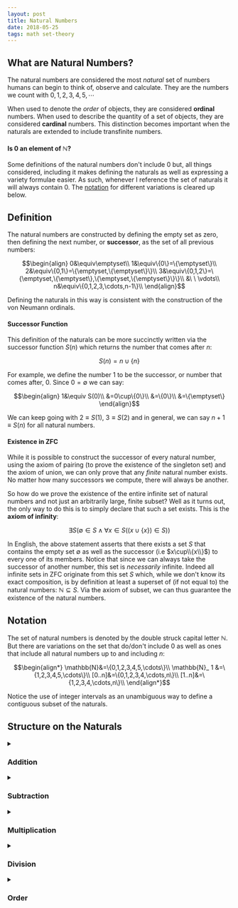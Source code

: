 ```yaml
---
layout: post
title: Natural Numbers
date: 2018-05-25
tags: math set-theory
---
```

## What are Natural Numbers?
The natural numbers are considered the most *natural* set of numbers humans can begin to think of, observe and calculate. They are the numbers we count with $0,1,2,3,4,5,\cdots$

When used to denote the *order* of objects, they are considered **ordinal** numbers. When used to describe the quantity of a set of objects, they are considered **cardinal** numbers. This distinction becomes important when the naturals are extended to include transfinite numbers.

#### Is $0$ an element of $\mathbb{N}$?
Some definitions of the natural numbers don't include $0$ but, all things considered, including it makes defining the naturals as well as expressing a variety formulae easier. As such, whenever I reference the set of naturals it will always contain $0$. The [notation](#notation) for different variations is cleared up below.

<!--more-->

## Definition
The natural numbers are constructed by defining the empty set as zero, then defining the next number, or **successor**, as the set of all previous numbers:

$$\begin{align}
0&\equiv\emptyset\\
1&\equiv\{0\}=\{\emptyset\}\\
2&\equiv\{0,1\}=\{\emptyset,\{\emptyset\}\}\\
3&\equiv\{0,1,2\}=\{\emptyset,\{\emptyset\},\{\emptyset,\{\emptyset\}\}\}\\
&\ \ \vdots\\
n&\equiv\{0,1,2,3,\cdots,n-1\}\\
\end{align}$$

Defining the naturals in this way is consistent with the construction of the von Neumann ordinals.

#### Successor Function
This definition of the naturals can be more succinctly written via the successor function $S(n)$ which returns the number that comes after $n$:

$$S(n)=n\cup\{n\}$$

For example, we define the number $1$ to be the successor, or number that comes after, $0$. Since $0=\emptyset$ we can say:

$$\begin{align}
1&\equiv S(0)\\
&=0\cup\{0\}\\
&=\{0\}\\
&=\{\emptyset\}
\end{align}$$

We can keep going with $2\equiv S(1)$, $3\equiv S(2)$ and in general, we can say $n+1\equiv S(n)$ for all natural numbers.

#### Existence in ZFC
While it is possible to construct the successor of every natural number, using the axiom of pairing (to prove the existence of the singleton set) and the axiom of union, we can only prove that any *finite* natural number exists. No matter how many successors we compute, there will always be another.

So how do we prove the existence of the entire infinite set of natural numbers and not just an arbitrarily large, finite subset? Well as it turns out, the only way to do this is to simply declare that such a set exists. This is the **axiom of infinity**:

$$\exists S\left(\emptyset\in S\land\forall x\in S\left(\left(x\cup\{x\}\right)\in S\right)\right)$$

In English, the above statement asserts that there exists a set $S$ that contains the empty set $\emptyset$ as well as the successor (i.e $x\cup\\{x\\}$) to every one of its members. Notice that since we can always take the successor of another number, this set is *necessarily* infinite. Indeed all infinite sets in ZFC originate from this set $S$ which, while we don't know its exact composition, is by definition at least a superset of (if not equal to) the natural numbers: $\mathbb{N}\subseteq S$. Via the axiom of subset, we can thus guarantee the existence of the natural numbers.

## Notation
The set of natural numbers is denoted by the double struck capital letter $\mathbb{N}$. But there are variations on the set that do/don't include $0$ as well as ones that include all natural numbers up to and including $n$:

$$\begin{align*}
\mathbb{N}&=\{0,1,2,3,4,5,\cdots\}\\
\mathbb{N}_ 1 &=\{1,2,3,4,5,\cdots\}\\
[0..n]&=\{0,1,2,3,4,\cdots,n\}\\
[1..n]&=\{1,2,3,4,\cdots,n\}\\
\end{align*}$$

Notice the use of integer intervals as an unambiguous way to define a contiguous subset of the naturals.

## Structure on the Naturals
<details>
<summary><h3 class="inline">Addition</h3></summary>
Using the successor function and two rules, we can <i>inductively</i> define an operation $+$ such that it forms a commutative monoid $(\mathbb{N},+)$ with identity $0$ on the naturals:

$$a+0=0 \tag{1}$$
$$a+S(b)=S(a+b) \tag{2}$$

<details><summary><strong>Example</strong></summary>

$$\begin{align}
2+2&=2+S(1) \tag{def of $2\equiv S(1)$}\\
&=S(2+1) \tag{addition rule #2}\\
&=S(2+S(0)) \tag{def of $1\equiv S(0)$}\\
&=S(S(2+0)) \tag{addition rule #2}\\
&=S(S(2)) \tag{addition rule #1}\\
&=S(3) \tag{def of $3\equiv S(2)$}\\
&=4 \tag{def of $4\equiv S(3)$}\\
\end{align}$$
</details>
<p></p>

This monoid is also <b>cancellative</b>, meaning that an equation is still true even if we add or remove the same number on both sides:

$$a+c=b+c\implies a=b$$

It is from the addition operation $+$ (and successor function $S(n)$) that we can define all the other operations/relations on the naturals.
<p></p>
</details>

<details>
<summary><h3 class="inline">Subtraction</h3></summary>
We can define subtraction in terms of addition as so:

$$a-b=c\iff a=b+c$$

<!-- The set that represents this binary operation would be constructed like this:

$$-\equiv\{(a,b,c)\in\mathbb{N}^3\mid a=b+c\}$$ -->

But note that the difference between two natural numbers $a-b$ exists only if $a\ge b$. As such, subtraction is not defined for any two natural numbers and so is not closed. Moreover, subtraction isn't associative: $(a-b)-c\not=a-(b-c)$.

<h4>Truncated Subtraction</h4>
However, it is possible to define a meaningful notion of subtraction on the naturals. It's called <b>truncated subtraction</b>, denoted $\dot-$, and forms the magma $(\mathbb{N},\dot-)$.

Using the definition of subtraction above, we can define truncated subtraction as:

$$a\ \dot- \ b=
\begin{cases}
    0,& a<b\\
    a-b,& a\ge b
\end{cases}$$

If we want to define it purely in terms of natural arithmetic, we can <i>inductively</i> define $\dot-$ similar to how we defined $+$:

$$a\ \dot- \ 0=a \tag{1}$$
$$0\ \dot- \ a=0 \tag{2}$$
$$S(a)\ \dot- \ S(b)=a\ \dot- \ b \tag{3}$$

<details><summary><strong>Examples</strong></summary>
When $a>b$
$$\begin{align}
5\ \dot- \ 3&=S(4)\ \dot- \ S(2) \tag{def of $5$ & $3$}\\
&=4\ \dot- \ 2 \tag{subtraction rule #3}\\
&=S(3)\ \dot- \ S(1) \tag{def of $4$ & $2$}\\
&=3\ \dot- \ 1 \tag{subtraction rule #3}\\
&=S(2)\ \dot- \ S(0) \tag{def of $3$ & $1$}\\
&=2\ \dot- \ 0 \tag{subtraction rule #3}\\
&=2 \tag{subtraction rule #1}\\
\end{align}$$

When $a<b$
$$\begin{align}
3\ \dot- \ 5&=S(2)\ \dot- \ S(4) \tag{def of $3$ & $5$}\\
&=2\ \dot- \ 4 \tag{subtraction rule #3}\\
&=S(1)\ \dot- \ S(3) \tag{def of $2$ & $4$}\\
&=1\ \dot- \ 3 \tag{subtraction rule #3}\\
&=S(0)\ \dot- \ S(2) \tag{def of $1$ & $3$}\\
&=0\ \dot- \ 2 \tag{subtraction rule #3}\\
&=0 \tag{subtraction rule #2}\\
\end{align}$$
</details>
<p></p>

In conjunction with the commutative monoid on the naturals $(\mathbb{N},+)$, this operator is referred to as a <b>monus</b> and forms a CMM, commutative monoid with monus: $(\mathbb{N},+,\dot-)$.
<p></p>
</details>

<details>
<summary><h3 class="inline">Multiplication</h3></summary>
We can define the multiplication of natural numbers in terms of repeated addition such that it forms a commutative monoid $(\mathbb{N},\times)$:

$$a\times b=c\iff \underbrace{a+a+\cdots+a}_{b\text{ copies}}=c$$

<!-- The set that represents this binary operation would be constructed like this:

$$\times\equiv\{(a,b,c)\in\mathbb{N}^3\mid\underbrace{a+a+\cdots+a}_{b\text{ copies}}=c\}$$ -->

We can also <i>inductively</i> define $\times$ with 2 rules:

$$a\times 0=0 \tag{1}$$
$$a\times S(b)=(a\times b) + a \tag{2}$$

<details><summary><strong>Example</strong></summary>
$$\begin{align}
2\times 3&=2\times S(2) \tag{def of $3\equiv S(2)$}\\
&=(2\times 2)+2 \tag{multiplication rule #2}\\
&=(2\times S(1))+2 \tag{def of $2\equiv S(1)$}\\
&=((2\times 1)+2)+2 \tag{multiplication rule #2}\\
&=((2\times S(0))+2)+2 \tag{def of $1\equiv S(0)$}\\
&=(((2\times 0)+2)+2)+2 \tag{multiplication rule #2}\\
&=((0+2)+2)+2 \tag{multiplication rule #1}\\
&=(2+2)+2\\
&=4+2\\
&=6\\
\end{align}$$
</details>
<p></p>

Like with addition, this monoid is almost <i>cancellative</i>:

$$a\times c=b\times c\implies a=b$$

However it is not fully due to the fact that the above only holds true when $a,b,c\not=0$.

<h4>Commutative Semiring</h4>
Even further, if we combine the $\times$ operator with the monoid  $(\mathbb{N},+)$ and the fact that it is distributive over $+$:

$$a\times(b+c)=(a\times b)+(a\times c)$$

we obtain the commutative semiring $(\mathbb{N},+,\times)$. It is <i>semi</i> because the $+$ operator has no inverse operation, which is necessary for a full ring.
<p></p>
</details>

<details>
<summary><h3 class="inline">Division</h3></summary>
We can define the division of natural numbers in terms of multiplication:

$$a\div b=c\iff a=b\times c$$

<!-- The set that represents this binary operation would be constructed like this:

$$\div\equiv\{(a,b,c)\in\mathbb{N}^3\mid a=b\times c\}$$ -->

However, like subtraction, division isn't defined for all the naturals and so isn't closed (and certainly isn't associative).

<h4>Euclidean Division</h4>
But, like truncated subtraction, it is possible to define a meaningful division operation on the naturals in terms of $+$ and $\times$. This operation is known as <b>Euclidean division</b> (which I'll denote $\div_E$). It divides two natural numbers $a$ and $b$ and returns a <b>quotient</b> $q$ and a <b>remainder</b> $r$:

$$a\div_E b=(q,r)\iff (a=b\times q+r) \land (r<b)$$

For every pair of naturals there is a <i>unique</i> pair of resultants. As such, you can consider $\div_E$ as a function that maps two naturals to two other naturals:

$$\div_E:\mathbb{N}^2\to\mathbb{N}^2$$

<!-- The set that represents this binary operation would be constructed like this:

$$\div_E\equiv\{(a,b,q,r)\in\mathbb{N}^4\mid a=b\times q+r \land r<b\}$$ -->

<!-- We can *inductively* define division with 2 rules: -->
<p></p>
</details>

<details>
<summary><h3 class="inline">Order</h3></summary>
We can define a total order $\le$ on the natural numbers as so:

$$a\le b\iff(\exists c\in\mathbb{N})\ a+c=b$$

<!-- The set that represents this binary relation would be constructed like this:

$$\le\equiv\{(a,b)\in\mathbb{N}^2\mid(\exists c\in\mathbb{N})\ a+c=b\}$$ -->

The naturals along with this binary relation form a totally ordered set $(\mathbb{N},\le)$ that also happens to be well-ordered. Its order type is $\omega$, the first infinite ordinal.

<h4>Ordered Structures</h4>
In conjunction with some of the algebraic structures mentioned above, the $\le$ relation forms an ordered algebraic structure. To be able to be ordered, the structure's operation must preserve order (which is similar to the cancellative property).

For addition we can create the ordered monoid $(\mathbb{N},+,\le)$ because:

$$a\le b\iff (\forall c\in\mathbb{N})\ a+c\le b+c$$

For multiplication, if we remove $0$ from the naturals, we can create the ordered monoid $(\mathbb{N}^* ,\times,\le)$ because:

$$a\le b\iff (\forall c\in\mathbb{N})\ a\times c\le b\times c$$

Combining these two ordered monoids, we can further create the ordered semiring $(\mathbb{N},+,\times,\le)$

Note that we cannot order the monoid $(\mathbb{N},\times)$ and the magma $(\mathbb{N},\dot-)$ because they do not preserve the ordering in all cases:

<details><summary><strong>Proof of $(\mathbb{N},\times)$</strong></summary>
$$\begin{align}
10\le5&\iff \ 10\times 0\le 5\times 0\\
F&\iff \ 0\le 0\\
F&\iff \ T\\
\therefore\ &\hline{a\le b\nLeftrightarrow (\forall c\in\mathbb{N})\ a\times c\le b\times c}\\
\end{align}$$
</details>

<details><summary><strong>Proof of $(\mathbb{N},\dot-)$</strong></summary>
$$\begin{align}
10\le5&\iff \ 10\ \dot-\ 500\le 5\ \dot-\ 500\\
F&\iff \ 0\le 0\\
F&\iff \ T\\
\therefore\ &\hline{a\le b\nLeftrightarrow (\forall c\in\mathbb{N})\ a\ \dot-\ c\le b\ \dot-\ c}\\
\end{align}$$
</details>

<!-- $$a\le b\iff (\forall c\in\mathbb{N})\ a\ \dot-\ c\le b\ \dot-\ c$$

For truncated subtraction we can create the ordered magma $(\mathbb{N},\dot-,\le)$ and the ordered CMM $(\mathbb{N},+,\dot-,\le)$. -->
</details>
